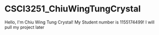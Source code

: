 # CSCI3251_ChiuWingTungCrystal
Hello, I'm Chiu Wing Tung Crystal! My Student number is 1155174499!
I will pull my project later
